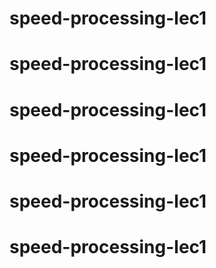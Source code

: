 # speed-processing-lec1
# speed-processing-lec1
# speed-processing-lec1
# speed-processing-lec1
# speed-processing-lec1
# speed-processing-lec1
